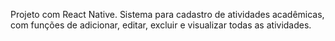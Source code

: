 Projeto com React Native. Sistema para cadastro de atividades acadêmicas, com funções de adicionar, editar, excluir e visualizar todas as atividades.
